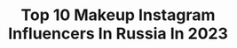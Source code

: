 ---
title: Top 10 Makeup Instagram Influencers In Russia In 2023
description: >-
  Find top makeup Instagram influencers in Russia in 2023. Most popular hashtags: #makeupideas #creativemakeup #makeupartist.
platform: Instagram
hits: 1911
text_top: Discover the best Instagram accounts on inBeat.
text_bottom: Our database has 1911 Instagram influencers like this in Russia for you to work with.
profiles:
  - username: "kaufmanmk"
    fullname: >-
      Mark Kaufman | Beauty expert
    bio: >-
      💄Makeup artist 🎬YouTube 225k+ 📩support@kaufmanmk.net 💣Manager @anniestotskaya New video⬇️
    location: "Russia"
    followers: 92818
    engagement: 915
    commentsToLikes: 0.266584
    id: ck6uif8gseqnb0j717uwbwoqx
    verified: false
    hashtags: ""
  - username: "oopankratova"
    fullname: >-
      Olga Pankratova -lucky🐾
    bio: >-
      Альбом воспоминаний #pankratovathink Moscow🌏 ⚜️Академия и Центр красоты Diamond @diamond.by.op 👑 ⚜️ Mua:@make.up.olga.pankratova 💄
    location: "Russia"
    followers: 45401
    engagement: 1188
    commentsToLikes: 0.074238
    id: ck5q7dxjk12tb0i11kqglwbqu
    verified: false
    hashtags: "#letarium, #pankratovathink"
  - username: "sofia_markova"
    fullname: >-
      🔮MOTHER OF MONSTERS🔮
    bio: >-
      MAKEUP • SFX • BEAUTY 🥇Global Winner of Doll Search 2020 NYX 🏆Finalist Top 6 NFA Russia 2017/2018
    location: "Russia"
    followers: 32131
    engagement: 742
    commentsToLikes: 0.051701
    id: ck5zjrxlji5760i142m344tss
    verified: false
    hashtags: "#creativemakeup, #makeup, #makeupartist, #sfxmakeup"
  - username: "jgiselevska"
    fullname: >-
      GISELEVSKA JEKATERINA
    bio: >-
      •Founder @bygiselevska.studio •Makeup artist •Hairstyle •SELFMAKEUP COURSE •Master classes •Makeup consultation 🔍Pulkveža brieža 35 📱+37127130650
    location: "Russia"
    followers: 9412
    engagement: 986
    commentsToLikes: 0.248174
    id: ckaoxiwx3dgvi0i780peypry9
    verified: false
    hashtags: "#larocheposay, #posing, #selfmakeup, #rigaphotographer"
  - username: "julia_voron"
    fullname: >-
      Julia Voron
    bio: >-
      🅼🅰🅺🅴 🆄🅿 🅰🆁🆃🅸🆂 Мастер-классы по всему миру 🌍 Смотрите актуальные ⬇️ Основатель➡️ @voron_studio и @voron_makeup_shop Ukraine, Kiev 🇺🇦
    location: "Russia"
    followers: 100347
    engagement: 330
    commentsToLikes: 0.208360
    id: ck0tzdletpxyr0i19bgq0y1tn
    verified: false
    hashtags: "#inbeautmag, #greyeyeshadow, #danessamyricks, #ukrainianmodel"
  - username: "maryana.lit"
    fullname: >-
      MK_makeup
    bio: >-
      💎Pro Makeup artist & Hair💎 I WILL PAINT YOUR LIFE 🎨🎬 . Collaboration & PR: Direct and mariannapetrushka@gmail.com . IHERB 🔰
    location: "Russia"
    followers: 19102
    engagement: 446
    commentsToLikes: 0.187843
    id: ck13a8i6gp5g10i19w4fo25rs
    verified: false
    hashtags: "#makeupideas, #artmakeup, #makeupclips, #makeupartists"
  - username: "mary_arutyunova"
    fullname: >-
      Mary Arutyunova
    bio: >-
      Team @goaravetisyan_beauty ♥️ Makeup 💄 Hair 💆🏻‍♀️ +7 (926) 043 59 99 менеджер💄
    location: "Russia"
    followers: 93545
    engagement: 640
    commentsToLikes: 0.020684
    id: ck5ziwwd7gix00i14pj6odhwl
    verified: false
    hashtags: ""
  - username: "valeriia_istanbul"
    fullname: >-
      ТУРЦИЯ 🇹🇷 СТАМБУЛ 🕌
    bio: >-
      Стильный блогер Стамбула👗👠 Светская Турция🇹🇷 В сторис👉🏻сериал жизни🎥🔥 Путеводитель по Турции🌍 . Макияж-моя❤️ @makeup_istanbul_byvaleriia 📩
    location: "Russia"
    followers: 74400
    engagement: 314
    commentsToLikes: 0.056402
    id: ck0w14gldhik80i19rdlqcjco
    verified: false
    hashtags: "#couplegoals, #traveltheworld, #travel, #turkeytime"
  - username: "artemiy_ir"
    fullname: >-
      ARTEMIY
    bio: >-
      MAKEUP ARTIST @image_artemiy IGTV - MUA, CREATING ANIMATION
    location: "Russia"
    followers: 19362
    engagement: 435
    commentsToLikes: 0.208086
    id: ck5bxwjkfojub0i11042k6eze
    verified: false
    hashtags: ""
  - username: "_mammochka_"
    fullname: >-
      _mammochka_
    bio: >-
      Tiktok _mammochka_ Anna - life @anka.bur @_mama_custom_ украшения✨ Makeup artist in Moscow 🇷🇺, 20 yo PR mammochka@ravokadus.com
    location: "Russia"
    followers: 9869
    engagement: 1320
    commentsToLikes: 0.030430
    id: ck5q7b6cn0phu0i11td1z17wu
    verified: false
    hashtags: "#kryginacosmetics, #beautybaypastelspalette, #beautybaypalette, #beautybombrussia"
---